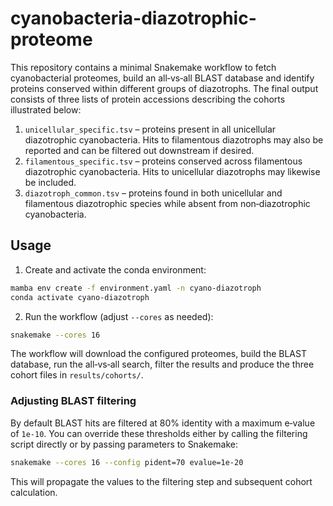 # cyanobacteria-diazotrophic-proteome

This repository contains a minimal Snakemake workflow to fetch cyanobacterial proteomes,
build an all‑vs‑all BLAST database and identify proteins conserved within
different groups of diazotrophs.  The final output consists of three lists of
protein accessions describing the cohorts illustrated below:

1. `unicellular_specific.tsv` – proteins present in all unicellular diazotrophic
   cyanobacteria. Hits to filamentous diazotrophs may also be reported and can
   be filtered out downstream if desired.
2. `filamentous_specific.tsv` – proteins conserved across filamentous
   diazotrophic cyanobacteria. Hits to unicellular diazotrophs may likewise be
   included.
3. `diazotroph_common.tsv` – proteins found in both unicellular and filamentous
   diazotrophic species while absent from non‑diazotrophic cyanobacteria.

## Usage

1. Create and activate the conda environment:

```bash
mamba env create -f environment.yaml -n cyano-diazotroph
conda activate cyano-diazotroph
```

2. Run the workflow (adjust `--cores` as needed):

```bash
snakemake --cores 16
```

The workflow will download the configured proteomes, build the BLAST database,
run the all‑vs‑all search, filter the results and produce the three cohort files
in `results/cohorts/`.

### Adjusting BLAST filtering

By default BLAST hits are filtered at 80% identity with a maximum e‑value of
`1e-10`.  You can override these thresholds either by calling the filtering
script directly or by passing parameters to Snakemake:

```bash
snakemake --cores 16 --config pident=70 evalue=1e-20
```

This will propagate the values to the filtering step and subsequent cohort
calculation.
